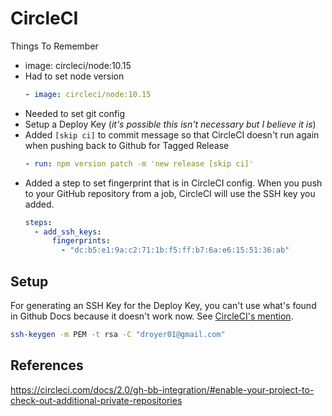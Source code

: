 # CircleCI

Things To Remember

- image: circleci/node:10.15
- Had to set node version
  ```yml
  - image: circleci/node:10.15
  ```
- Needed to set git config
- Setup a Deploy Key (_it's possible this isn't necessary but I believe it is_)
- Added `[skip ci]` to commit message so that CircleCI doesn't run again when pushing back to Github for Tagged Release
  ```yml
  - run: npm version patch -m 'new release [skip ci]'
  ```
- Added a step to set fingerprint that is in CircleCI config. When you push to your GitHub repository from a job, CircleCI will use the SSH key you added.
  ```yml
  steps:
    - add_ssh_keys:
        fingerprints:
          - "dc:b5:e1:9a:c2:71:1b:f5:ff:b7:6a:e6:15:51:36:ab"
  ```

## Setup

For generating an SSH Key for the Deploy Key, you can't use what's found in Github Docs because it doesn't work now. See [CircleCI's mention](https://circleci.com/docs/2.0/gh-bb-integration/#creating-a-github-user-key).

```bash
ssh-keygen -m PEM -t rsa -C "droyer01@gmail.com"
```

## References

<https://circleci.com/docs/2.0/gh-bb-integration/#enable-your-project-to-check-out-additional-private-repositories>
